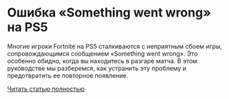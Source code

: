 # Ошибка «Something went wrong» на PS5



Многие игроки Fortnite на PS5 сталкиваются с неприятным сбоем игры, сопровождающимся сообщением «Something went wrong». Это особенно обидно, когда вы находитесь в разгаре матча. В этом руководстве мы разберемся, как устранить эту проблему и предотвратить ее повторное появление.

[Читать статью полностью](https://xyberbara.com/gaming/something-went-wrong-ps5/)
